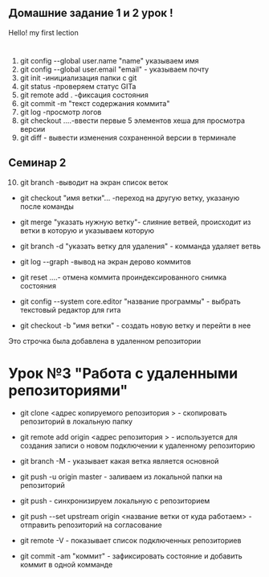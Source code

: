 ## Домашние задание 1 и 2 урок !


Hello! my first lection 
# 


1. git config --global user.name "name" указываем имя
2. git config --global user.email "email" - указываем почту
3. git init -инициализация папки с git
4. git status -проверяем статус GITa
5. git remote add .  -фиксация состояния   
6. git commit -m "текст содержания коммита"
7. git log -просмотр логов
8. git checkout ....-ввести первые 5 элементов хеша для просмотра версии
9. git diff - вывести изменения сохраненной версии в терминале
## Семинар 2
10. git branch -выводит на экран список веток

* git checkout "имя ветки"... -переход на другую ветку, указаную после команды

* git merge "указать нужную ветку"- слияние ветвей, происходит из ветки в которую и указываем которую

* git branch -d "указать ветку для удаления" - комманда удаляет ветвь

* git log --graph -вывод на экран дерово коммитов

* git reset ....- отмена коммита проиндексированного снимка состояния

* git config --system core.editor "название программы" - выбрать текстовый редактор для гита

* git checkout -b "имя ветки" - создать новую ветку и перейти в нее

Это строчка была добавлена в удаленном репозитории

# Урок №3 "Работа с удаленными репозиториями"

* git clone <адрес копируемого репозитория > - скопировать репозиторий в локальную папку

* git remote add origin <адрес репозитория > - используется для создания записи о новом подключении к удаленному репозиторию

* git branch -M - указывает какая ветка является основной

* git push -u origin master - заливаем из локальной папки на репозиторий

* git push - синхронизируем локальную с репозиторием

* git push --set upstream origin <название ветки от куда работаем> - отправить репозиторий на согласование

* git remote -V - показывает список подключенных репозиториев

* git commit -am "коммит" - зафиксировать состояние и добавить коммит в одной комманде
